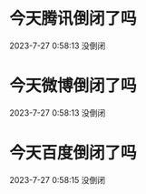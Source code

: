 # 今天腾讯倒闭了吗

2023-7-27 0:58:13 没倒闭

# 今天微博倒闭了吗

2023-7-27 0:58:13 没倒闭

# 今天百度倒闭了吗

2023-7-27 0:58:15 没倒闭

